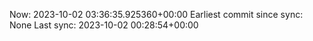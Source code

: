 Now: 2023-10-02 03:36:35.925360+00:00 Earliest commit since sync: None Last sync: 2023-10-02 00:28:54+00:00
